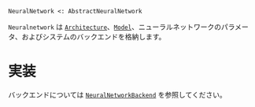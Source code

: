 ```
NeuralNetwork <: AbstractNeuralNetwork
```

`Neuralnetwork` は [`Architecture`](@ref)、[`Model`](@ref)、ニューラルネットワークのパラメータ、およびシステムのバックエンドを格納します。

# 実装

バックエンドについては [`NeuralNetworkBackend`](@ref) を参照してください。
